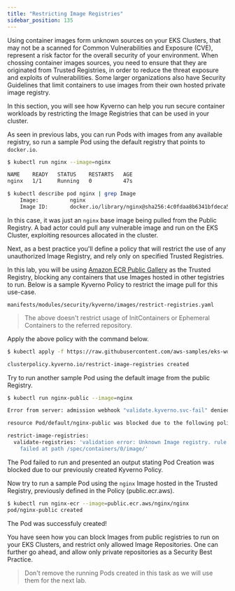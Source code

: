 ```yaml
---
title: "Restricting Image Registries"
sidebar_position: 135
---
```


Using container images form unknown sources on your EKS Clusters, that may not be a scanned for Common Vulnerabilities and Exposure (CVE), represent a risk factor for the overall security of your environment. When chossing container images sources, you need to ensure that they are originated from Trusted Registries, in order to reduce the threat exposure and exploits of vulnerabilities. Some larger organizations also have Security Guidelines that limit containers to use images from their own hosted private image registry.

In this section, you will see how Kyverno can help you run secure container workloads by restricting the Image Registries that can be used in your cluster.

As seen in previous labs, you can run Pods with images from any available registry, so run a sample Pod using the default registry that points to `docker.io`.

```bash
$ kubectl run nginx --image=nginx

NAME    READY   STATUS    RESTARTS   AGE
nginx   1/1     Running   0          47s

$ kubectl describe pod nginx | grep Image
    Image:          nginx
    Image ID:       docker.io/library/nginx@sha256:4c0fdaa8b6341bfdeca5f18f7837462c80cff90527ee35ef185571e1c327beac
```

In this case, it was just an `nginx` base image being pulled from the Public Registry. A bad actor could pull any vulnerable image and run on the EKS Cluster, exploiting resources allocated in the cluster.

Next, as a best practice you'll define a policy that will restrict the use of any unauthorized Image Registry, and rely only on specified Trusted Registries.

In this lab, you will be using [Amazon ECR Public Gallery](https://public.ecr.aws/) as the Trusted Registry, blocking any containers that use Images hosted in other tegistries to run. Below is a sample Kyverno Policy to restrict the image pull for this use-case.

```file
manifests/modules/security/kyverno/images/restrict-registries.yaml
```

> The above doesn't restrict usage of InitContainers or Ephemeral Containers to the referred repository.

Apply the above policy with the command below.

```bash
$ kubectl apply -f https://raw.githubusercontent.com/aws-samples/eks-workshop-v2/main/manifests/modules/security/kyverno/images/restrict-registries.yaml

clusterpolicy.kyverno.io/restrict-image-registries created
```

Try to run another sample Pod using the default image from the public Registry.

```bash
$ kubectl run nginx-public --image=nginx

Error from server: admission webhook "validate.kyverno.svc-fail" denied the request: 

resource Pod/default/nginx-public was blocked due to the following policies 

restrict-image-registries:
  validate-registries: 'validation error: Unknown Image registry. rule validate-registries
    failed at path /spec/containers/0/image/'
```

The Pod failed to run and presented an output stating Pod Creation was blocked due to our previously created Kyverno Policy.

Now try to run a sample Pod using the `nginx` Image hosted in the Trusted Registry, previously defined in the Policy (public.ecr.aws).

```bash
$ kubectl run nginx-ecr --image=public.ecr.aws/nginx/nginx
pod/nginx-public created
```

The Pod was successfuly created!

You have seen how you can block Images from public registries to run on your EKS Clusters, and restrict only allowed Image Repositories. One can further go ahead, and allow only private repositories as a Security Best Practice.

> Don't remove the running Pods created in this task as we will use them for the next lab.
